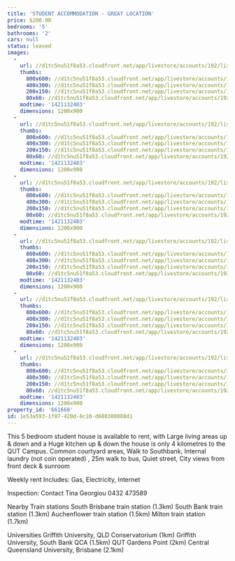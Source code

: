 ```yaml
---
title: 'STUDENT ACCOMMODATION - GREAT LOCATION'
price: $200.00
bedrooms: '5'
bathrooms: '2'
cars: null
status: leased
images:
  -
    url: //d1tc5nu51f8a53.cloudfront.net/app/livestore/accounts/192/listings/316523/images/DSC_0070_7938376684_20150113045900.jpg
    thumbs:
      800x600: //d1tc5nu51f8a53.cloudfront.net/app/livestore/accounts/192/listings/316523/images/DSC_0070_7938376684_20150113045900_800x600.jpg
      400x300: //d1tc5nu51f8a53.cloudfront.net/app/livestore/accounts/192/listings/316523/images/DSC_0070_7938376684_20150113045900_400x300.jpg
      200x150: //d1tc5nu51f8a53.cloudfront.net/app/livestore/accounts/192/listings/316523/images/DSC_0070_7938376684_20150113045900_200x150.jpg
      80x60: //d1tc5nu51f8a53.cloudfront.net/app/livestore/accounts/192/listings/316523/images/DSC_0070_7938376684_20150113045900_80x60.jpg
    modtime: '1421132403'
    dimensions: 1200x900
  -
    url: //d1tc5nu51f8a53.cloudfront.net/app/livestore/accounts/192/listings/316523/images/DSC_0065_6733088400_20150113045915.jpg
    thumbs:
      800x600: //d1tc5nu51f8a53.cloudfront.net/app/livestore/accounts/192/listings/316523/images/DSC_0065_6733088400_20150113045915_800x600.jpg
      400x300: //d1tc5nu51f8a53.cloudfront.net/app/livestore/accounts/192/listings/316523/images/DSC_0065_6733088400_20150113045915_400x300.jpg
      200x150: //d1tc5nu51f8a53.cloudfront.net/app/livestore/accounts/192/listings/316523/images/DSC_0065_6733088400_20150113045915_200x150.jpg
      80x60: //d1tc5nu51f8a53.cloudfront.net/app/livestore/accounts/192/listings/316523/images/DSC_0065_6733088400_20150113045915_80x60.jpg
    modtime: '1421132403'
    dimensions: 1200x900
  -
    url: //d1tc5nu51f8a53.cloudfront.net/app/livestore/accounts/192/listings/316523/images/DSC_0017_8380697999_20150113045925.jpg
    thumbs:
      800x600: //d1tc5nu51f8a53.cloudfront.net/app/livestore/accounts/192/listings/316523/images/DSC_0017_8380697999_20150113045925_800x600.jpg
      400x300: //d1tc5nu51f8a53.cloudfront.net/app/livestore/accounts/192/listings/316523/images/DSC_0017_8380697999_20150113045925_400x300.jpg
      200x150: //d1tc5nu51f8a53.cloudfront.net/app/livestore/accounts/192/listings/316523/images/DSC_0017_8380697999_20150113045925_200x150.jpg
      80x60: //d1tc5nu51f8a53.cloudfront.net/app/livestore/accounts/192/listings/316523/images/DSC_0017_8380697999_20150113045925_80x60.jpg
    modtime: '1421132403'
    dimensions: 1200x900
  -
    url: //d1tc5nu51f8a53.cloudfront.net/app/livestore/accounts/192/listings/316523/images/DSC_0001_8567128526_20150113045938.jpg
    thumbs:
      800x600: //d1tc5nu51f8a53.cloudfront.net/app/livestore/accounts/192/listings/316523/images/DSC_0001_8567128526_20150113045938_800x600.jpg
      400x300: //d1tc5nu51f8a53.cloudfront.net/app/livestore/accounts/192/listings/316523/images/DSC_0001_8567128526_20150113045938_400x300.jpg
      200x150: //d1tc5nu51f8a53.cloudfront.net/app/livestore/accounts/192/listings/316523/images/DSC_0001_8567128526_20150113045938_200x150.jpg
      80x60: //d1tc5nu51f8a53.cloudfront.net/app/livestore/accounts/192/listings/316523/images/DSC_0001_8567128526_20150113045938_80x60.jpg
    modtime: '1421132403'
    dimensions: 1200x900
  -
    url: //d1tc5nu51f8a53.cloudfront.net/app/livestore/accounts/192/listings/316523/images/DSC_0008_8337393208_20150113045944.jpg
    thumbs:
      800x600: //d1tc5nu51f8a53.cloudfront.net/app/livestore/accounts/192/listings/316523/images/DSC_0008_8337393208_20150113045944_800x600.jpg
      400x300: //d1tc5nu51f8a53.cloudfront.net/app/livestore/accounts/192/listings/316523/images/DSC_0008_8337393208_20150113045944_400x300.jpg
      200x150: //d1tc5nu51f8a53.cloudfront.net/app/livestore/accounts/192/listings/316523/images/DSC_0008_8337393208_20150113045944_200x150.jpg
      80x60: //d1tc5nu51f8a53.cloudfront.net/app/livestore/accounts/192/listings/316523/images/DSC_0008_8337393208_20150113045944_80x60.jpg
    modtime: '1421132403'
    dimensions: 1200x900
  -
    url: //d1tc5nu51f8a53.cloudfront.net/app/livestore/accounts/192/listings/316523/images/DSC_0003_1051988802_20150113045947.jpg
    thumbs:
      800x600: //d1tc5nu51f8a53.cloudfront.net/app/livestore/accounts/192/listings/316523/images/DSC_0003_1051988802_20150113045947_800x600.jpg
      400x300: //d1tc5nu51f8a53.cloudfront.net/app/livestore/accounts/192/listings/316523/images/DSC_0003_1051988802_20150113045947_400x300.jpg
      200x150: //d1tc5nu51f8a53.cloudfront.net/app/livestore/accounts/192/listings/316523/images/DSC_0003_1051988802_20150113045947_200x150.jpg
      80x60: //d1tc5nu51f8a53.cloudfront.net/app/livestore/accounts/192/listings/316523/images/DSC_0003_1051988802_20150113045947_80x60.jpg
    modtime: '1421132403'
    dimensions: 1200x900
property_id: '661668'
id: 1e53a593-1f07-420d-8c10-d680300888d1
---
```

This 5 bedroom student house is available to rent, with Large living areas up & down and a Huge kitchen up & down the house is only 4 kilometres to the QUT Campus. Common courtyard areas, Walk to Southbank, Internal laundry (not coin operated) , 25m walk to bus, Quiet street, City views from front deck & sunroom

Weekly rent Includes: Gas, Electricity, Internet

Inspection: Contact Tina Georgiou 0432 473589  

Nearby Train stations
South Brisbane train station (1.3km)
South Bank train station (1.3km)
Auchenflower train station (1.5km)
Milton train station (1.7km)

Universities
Griffith University, QLD Conservatorium (1km)
Griffith University, South Bank QCA (1.5km)
QUT Gardens Point (2km)
Central Queensland University, Brisbane (2.1km)